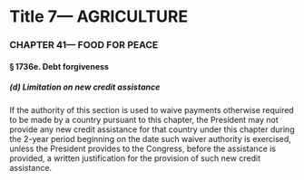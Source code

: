 
# Title 7— AGRICULTURE
### CHAPTER 41— FOOD FOR PEACE
#### § 1736e. Debt forgiveness
##### (d) Limitation on new credit assistance

If the authority of this section is used to waive payments otherwise required to be made by a country pursuant to this chapter, the President may not provide any new credit assistance for that country under this chapter during the 2-year period beginning on the date such waiver authority is exercised, unless the President provides to the Congress, before the assistance is provided, a written justification for the provision of such new credit assistance.
